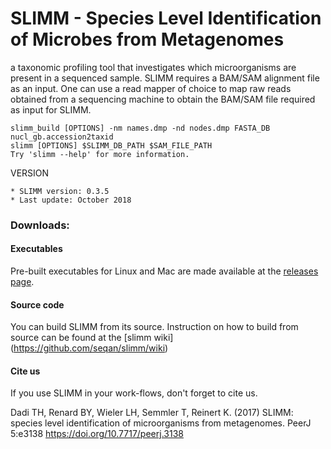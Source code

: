 SLIMM - Species Level Identification of Microbes from Metagenomes
=================================================================

a taxonomic profiling tool that investigates which microorganisms are present in a sequenced sample. SLIMM requires a BAM/SAM alignment file as an input. One can use a read mapper of choice to map raw reads obtained from a sequencing machine to obtain the BAM/SAM file required as input for SLIMM.

	slimm_build [OPTIONS] -nm names.dmp -nd nodes.dmp FASTA_DB nucl_gb.accession2taxid
	slimm [OPTIONS] $SLIMM_DB_PATH $SAM_FILE_PATH
    Try 'slimm --help' for more information.

VERSION

    * SLIMM version: 0.3.5
    * Last update: October 2018


### Downloads:

#### Executables
Pre-built executables for Linux and Mac are made available at the [releases page]( https://github.com/seqan/slimm/releases/latest).

#### Source code
You can build SLIMM from its source. Instruction on how to build from source can be found at the [slimm wiki] (https://github.com/seqan/slimm/wiki)

#### Cite us

If you use SLIMM in your work-flows, don't forget to cite us.

Dadi TH, Renard BY, Wieler LH, Semmler T, Reinert K. (2017) SLIMM: species level identification of microorganisms from metagenomes. PeerJ 5:e3138 https://doi.org/10.7717/peerj.3138
